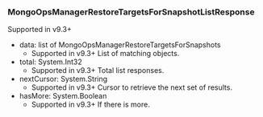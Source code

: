 ### MongoOpsManagerRestoreTargetsForSnapshotListResponse
Supported in v9.3+

- data: list of MongoOpsManagerRestoreTargetsForSnapshots
  - Supported in v9.3+
  List of matching objects.
- total: System.Int32
  - Supported in v9.3+
  Total list responses.
- nextCursor: System.String
  - Supported in v9.3+
  Cursor to retrieve the next set of results.
- hasMore: System.Boolean
  - Supported in v9.3+
  If there is more.
